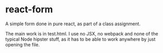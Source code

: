 # react-form
A simple form done in pure react, as part of a class assignment.

The main work is in test.html. I use no JSX, no webpack and none of the typical Node hipster stuff, as it has to be able to work anywhere by just opening the file.
